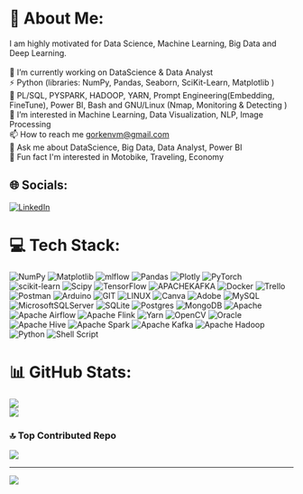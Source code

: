 # 💫 About Me:
I am highly motivated for Data Science, Machine Learning, Big Data and Deep Learning.<br><br>🔭 I’m currently working on DataScience & Data Analyst<br>⚡ Python (libraries: NumPy, Pandas, Seaborn, SciKit-Learn, Matplotlib )<br>💪 PL/SQL, PYSPARK, HADOOP, YARN, Prompt Engineering(Embedding, FineTune), Power BI, Bash and GNU/Linux (Nmap, Monitoring & Detecting )<br>👀 I’m interested in Machine Learning, Data Visualization, NLP, Image Processing<br>📫 How to reach me gorkenvm@gmail.com<br>💬 Ask me about DataScience, Big Data, Data Analyst, Power BI<br>👯 Fun fact I'm interested in Motobike, Traveling, Economy


## 🌐 Socials:
[![LinkedIn](https://img.shields.io/badge/LinkedIn-%230077B5.svg?logo=linkedin&logoColor=white)](https://linkedin.com/in/linkedin.com/in/veysel-murat-gorken) 

# 💻 Tech Stack:
![NumPy](https://img.shields.io/badge/numpy-%23013243.svg?style=flat-square&logo=numpy&logoColor=white) ![Matplotlib](https://img.shields.io/badge/Matplotlib-%23ffffff.svg?style=flat-square&logo=Matplotlib&logoColor=black) ![mlflow](https://img.shields.io/badge/mlflow-%23d9ead3.svg?style=flat-square&logo=numpy&logoColor=blue) ![Pandas](https://img.shields.io/badge/pandas-%23150458.svg?style=flat-square&logo=pandas&logoColor=white) ![Plotly](https://img.shields.io/badge/Plotly-%233F4F75.svg?style=flat-square&logo=plotly&logoColor=white) ![PyTorch](https://img.shields.io/badge/PyTorch-%23EE4C2C.svg?style=flat-square&logo=PyTorch&logoColor=white) ![scikit-learn](https://img.shields.io/badge/scikit--learn-%23F7931E.svg?style=flat-square&logo=scikit-learn&logoColor=white) ![Scipy](https://img.shields.io/badge/SciPy-%230C55A5.svg?style=flat-square&logo=scipy&logoColor=%white) ![TensorFlow](https://img.shields.io/badge/TensorFlow-%23FF6F00.svg?style=flat-square&logo=TensorFlow&logoColor=white) ![APACHEKAFKA](https://img.shields.io/badge/apachekafka-231F20.svg?style=flat-square&logo=apachekafka&logoColor=white&color=%23231F20) ![Docker](https://img.shields.io/badge/docker-%230db7ed.svg?style=flat-square&logo=docker&logoColor=white) ![Trello](https://img.shields.io/badge/Trello-%23026AA7.svg?style=flat-square&logo=Trello&logoColor=white) ![Postman](https://img.shields.io/badge/Postman-FF6C37?style=flat-square&logo=postman&logoColor=white) ![Arduino](https://img.shields.io/badge/-Arduino-00979D?style=flat-square&logo=Arduino&logoColor=white) ![GIT](https://img.shields.io/badge/Git-fc6d26?style=flat-square&logo=git&logoColor=white) ![LINUX](https://img.shields.io/badge/Linux-FCC624?style=flat-square&logo=linux&logoColor=black) ![Canva](https://img.shields.io/badge/Canva-%2300C4CC.svg?style=flat-square&logo=Canva&logoColor=white) ![Adobe](https://img.shields.io/badge/adobe-%23FF0000.svg?style=flat-square&logo=adobe&logoColor=white) ![MySQL](https://img.shields.io/badge/mysql-%2300000f.svg?style=flat-square&logo=mysql&logoColor=white) ![MicrosoftSQLServer](https://img.shields.io/badge/Microsoft%20SQL%20Server-CC2927?style=flat-square&logo=microsoft%20sql%20server&logoColor=white) ![SQLite](https://img.shields.io/badge/sqlite-%2307405e.svg?style=flat-square&logo=sqlite&logoColor=white) ![Postgres](https://img.shields.io/badge/postgres-%23316192.svg?style=flat-square&logo=postgresql&logoColor=white) ![MongoDB](https://img.shields.io/badge/MongoDB-%234ea94b.svg?style=flat-square&logo=mongodb&logoColor=white) ![Apache](https://img.shields.io/badge/apache-%23D42029.svg?style=flat-square&logo=apache&logoColor=white) ![Apache Airflow](https://img.shields.io/badge/Apache%20Airflow-017CEE?style=flat-square&logo=Apache%20Airflow&logoColor=white) ![Apache Flink](https://img.shields.io/badge/Apache%20Flink-E6526F?style=flat-square&logo=Apache%20Flink&logoColor=white) ![Yarn](https://img.shields.io/badge/yarn-%232C8EBB.svg?style=flat-square&logo=yarn&logoColor=white) ![OpenCV](https://img.shields.io/badge/opencv-%23white.svg?style=flat-square&logo=opencv&logoColor=white) ![Oracle](https://img.shields.io/badge/Oracle-F80000?style=flat-square&logo=oracle&logoColor=white) ![Apache Hive](https://img.shields.io/badge/Apache%20Hive-FDEE21?style=flat-square&logo=apachehive&logoColor=black) ![Apache Spark](https://img.shields.io/badge/Apache%20Spark-FDEE21?style=flat-square&logo=apachespark&logoColor=black) ![Apache Kafka](https://img.shields.io/badge/Apache%20Kafka-000?style=flat-square&logo=apachekafka) ![Apache Hadoop](https://img.shields.io/badge/Apache%20Hadoop-66CCFF?style=flat-square&logo=apachehadoop&logoColor=black) ![Python](https://img.shields.io/badge/python-3670A0?style=flat-square&logo=python&logoColor=ffdd54) ![Shell Script](https://img.shields.io/badge/shell_script-%23121011.svg?style=flat-square&logo=gnu-bash&logoColor=white)
# 📊 GitHub Stats:

![](https://github-readme-streak-stats.herokuapp.com/?user=gorkenvm&theme=swift&hide_border=false)<br/>
![](https://github-readme-stats.vercel.app/api/top-langs/?username=gorkenvm&theme=swift&hide_border=false&include_all_commits=true&count_private=true&layout=compact&show=prs_merged)
### 🔝 Top Contributed Repo
![](https://github-contributor-stats.vercel.app/api?username=gorkenvm&limit=5&theme=flat&combine_all_yearly_contributions=true)

---
[![](https://visitcount.itsvg.in/api?id=gorkenvm&icon=0&color=12)](https://visitcount.itsvg.in)




